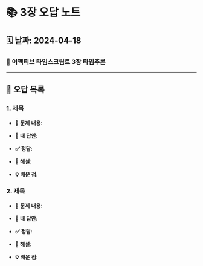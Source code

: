 # 📚 3장 오답 노트

## 🗓️ 날짜: 2024-04-18

### 📝 이펙티브 타입스크립트 3장 타입추론

---

## 📌 오답 목록

### 1. 제목

- **🔎 문제 내용**:
- **🚫 내 답안**:

- **✅ 정답**:

- **📖 해설**:

- **💡 배운 점**:

### 2. 제목

- **🔎 문제 내용**:
- **🚫 내 답안**:

- **✅ 정답**:

- **📖 해설**:

- **💡 배운 점**:
